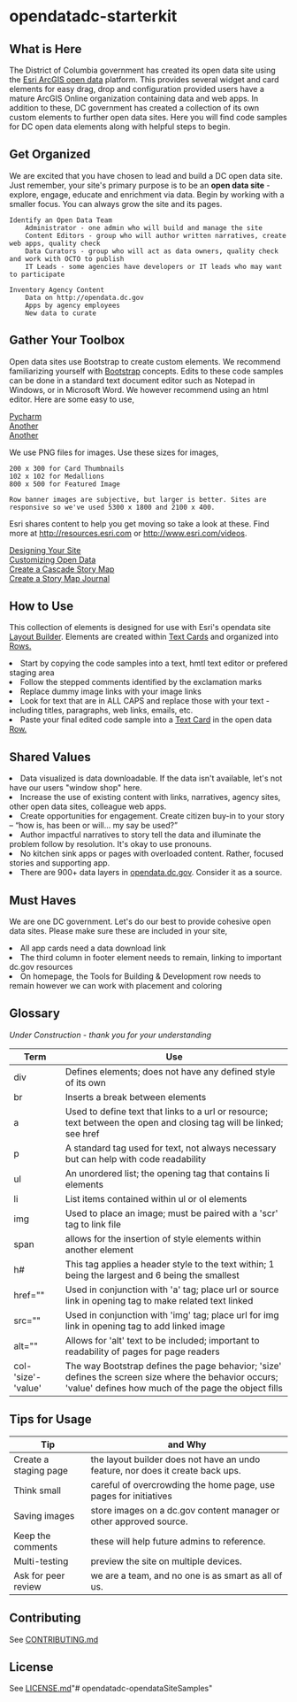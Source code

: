 # opendatadc-starterkit

What is Here
----------
The District of Columbia government has created its open data site using the <a href="http://doc.arcgis.com/en/hub/sites/design-the-layout-of-your-open-data-site.htm">Esri ArcGIS open data</a> platform. This provides several widget and card elements for easy drag, drop and configuration provided users have a mature ArcGIS Online organization containing data and web apps. In addition to these, DC government has created a collection of its own custom elements to further open data sites. Here you will find code samples for DC open data elements along with helpful steps to begin.


Get Organized
----------
We are excited that you have chosen to lead and build a DC open data site. Just remember, your site's primary purpose is to be an <b>open data site</b> - explore, engage, educate and enrichment via data. Begin by working with a smaller focus. You can always grow the site and its pages.

    Identify an Open Data Team
        Administrator - one admin who will build and manage the site
        Content Editors - group who will author written narratives, create web apps, quality check
        Data Curators - group who will act as data owners, quality check and work with OCTO to publish
        IT Leads - some agencies have developers or IT leads who may want to participate

    Inventory Agency Content
        Data on http://opendata.dc.gov
        Apps by agency employees
        New data to curate


Gather Your Toolbox
----------
Open data sites use Bootstrap to create custom elements. We recommend familiarizing yourself with <a href="https://www.w3schools.com/bootstrap/default.asp">Bootstrap</a> concepts. Edits to these code samples can be done in a standard text document editor such as Notepad in Windows, or in Microsoft Word. We however recommend using an html editor. Here are some easy to use, 

   <a href="https://www.jetbrains.com/pycharm/">Pycharm</a> <br>
   <a href="https://www.jetbrains.com/pycharm/">Another</a> <br>
   <a href="https://www.jetbrains.com/pycharm/">Another</a>

We use PNG files for images. Use these sizes for images,

    200 x 300 for Card Thumbnails
    102 x 102 for Medallions
    800 x 500 for Featured Image
    
    Row banner images are subjective, but larger is better. Sites are responsive so we've used 5300 x 1800 and 2100 x 400.
    
Esri shares content to help you get moving so take a look at these. Find more at http://resources.esri.com or http://www.esri.com/videos.

<a href="http://doc.arcgis.com/en/hub/sites/design-the-layout-of-your-open-data-site.htm">Designing Your Site</a><br>
<a href="http://www.esri.com/videos/watch?videoid=EBwNntOx0n0&channelid=UC_yE3TatdZKAXvt_TzGJ6mw&title=customizing-open-data">Customizing Open Data</a><br>
<a href="https://www.arcgis.com/home/item.html?id=f99fb5f7c91f4424b6ae1ca90678f58a">Create a Cascade Story Map</a><br>
<a href="https://www.arcgis.com/home/item.html?id=da029c7670514be1b5a10b60825cd8da">Create a Story Map Journal</a>


How to Use
----------
This collection of elements is designed for use with Esri's opendata site <a href="http://doc.arcgis.com/en/hub/sites/design-the-layout-of-your-open-data-site.htm">Layout Builder</a>. Elements are created within <a href="http://doc.arcgis.com/en/hub/sites/design-the-layout-of-your-open-data-site.htm#ESRI_SECTION1_943AEBF0EEA74B60BEE4AEF1EF8FFC58">Text Cards</A> and organized into <a href="http://doc.arcgis.com/en/hub/sites/design-the-layout-of-your-open-data-site.htm#ESRI_SECTION1_11FF2ACF716C4DB4BC9D9C7CEF7A5DC0">Rows.</a>

<li> Start by copying the code samples into a text, hmtl text editor or prefered staging area</li>

<li> Follow the stepped comments identified by the exclamation marks</li>

<li> Replace dummy image links with your image links
    
<li> Look for text that are in ALL CAPS and replace those with your text - including titles, paragraphs, web links, emails, etc.</li>
    
<li> Paste your final edited code sample into a <a href="http://doc.arcgis.com/en/hub/sites/design-the-layout-of-your-open-data-site.htm#ESRI_SECTION1_943AEBF0EEA74B60BEE4AEF1EF8FFC58">Text Card</a> in the open data <a href="http://doc.arcgis.com/en/hub/sites/design-the-layout-of-your-open-data-site.htm#ESRI_SECTION1_11FF2ACF716C4DB4BC9D9C7CEF7A5DC0">Row.</a></li>


Shared Values
----------

<li> Data visualized is data downloadable. If the data isn't available, let's not have our users "window shop" here.</li>
<li> Increase the use of existing content with links, narratives, agency sites, other open data sites, colleague web apps.</li>
<li> Create opportunities for engagement. Create citizen buy-in to your story – “how is, has been or will… my say be used?”</li>
<li> Author impactful narratives to story tell the data and illuminate the problem follow by resolution. It's okay to use pronouns.</li>
<li> No kitchen sink apps or pages with overloaded content. Rather, focused stories and supporting app.
<li> There are 900+ data layers in <a href="http://opendata.dc.gov">opendata.dc.gov</a>. Consider it as a source.</li>


Must Haves
----------
We are one DC government. Let's do our best to provide cohesive open data sites. Please make sure these are included in your site,

<li> All app cards need a data download link</li>
<li> The third column in footer element needs to remain, linking to important dc.gov resources</li>
<li> On homepage, the Tools for Building & Development row needs to remain however we can work with placement and coloring</li>


Glossary
----------
*Under Construction - thank you for your understanding*

 Term | Use
---|---
div| Defines elements; does not have any defined style of its own
br| Inserts a break between elements
a| Used to define text that links to a url or resource; text between the open and closing tag will be linked; see href
p| A standard tag used for text, not always necessary but can help with code readability
ul| An unordered list; the opening tag that contains li elements
li| List items contained within ul or ol elements
img| Used to place an image; must be paired with a 'scr' tag to link file
span| allows for the insertion of style elements within another element
h#| This tag applies a header style to the text within; 1 being the largest and 6 being the smallest
href=""| Used in conjunction with 'a' tag; place url or source link in opening tag to make related text linked
src=""| Used in conjunction with 'img' tag; place url for img link in opening tag to add linked image
alt=""| Allows for 'alt' text to be included; important to readability of pages for page readers
col-'size'-'value'|The way Bootstrap defines the page behavior; 'size' defines the screen size where the behavior occurs; 'value' defines how much of the page the object fills

Tips for Usage
----------

Tip | and Why
---|---
Create a staging page| the layout builder does not have an undo feature, nor does it create back ups.
Think small| careful of overcrowding the home page, use pages for initiatives
Saving images| store images on a dc.gov content manager or other approved source.
Keep the comments| these will help future admins to reference.
Multi-testing| preview the site on multiple devices.
Ask for peer review| we are a team, and no one is as smart as all of us.

Contributing
------------
See [CONTRIBUTING.md](../master/CONTRIBUTING.md)

License
----------
See [LICENSE.md](../master/LICENSE.md)"# opendatadc-opendataSiteSamples" 
